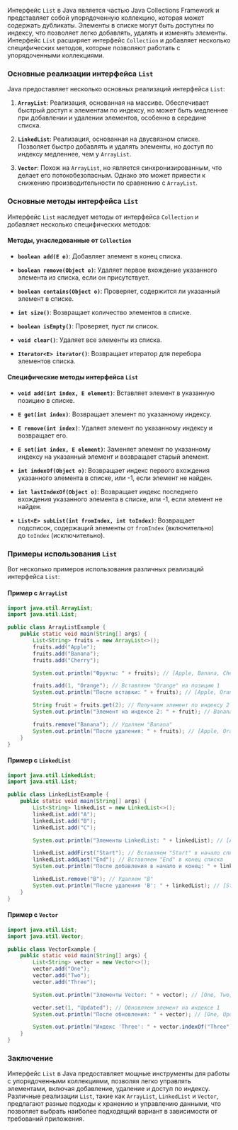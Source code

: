 Интерфейс `List` в Java является частью Java Collections Framework и представляет собой упорядоченную коллекцию, которая может содержать дубликаты. Элементы в списке могут быть доступны по индексу, что позволяет легко добавлять, удалять и изменять элементы. Интерфейс `List` расширяет интерфейс `Collection` и добавляет несколько специфических методов, которые позволяют работать с упорядоченными коллекциями.

### Основные реализации интерфейса `List`

Java предоставляет несколько основных реализаций интерфейса `List`:

1. **`ArrayList`**: Реализация, основанная на массиве. Обеспечивает быстрый доступ к элементам по индексу, но может быть медленнее при добавлении и удалении элементов, особенно в середине списка.
    
2. **`LinkedList`**: Реализация, основанная на двусвязном списке. Позволяет быстро добавлять и удалять элементы, но доступ по индексу медленнее, чем у `ArrayList`.
    
3. **`Vector`**: Похож на `ArrayList`, но является синхронизированным, что делает его потокобезопасным. Однако это может привести к снижению производительности по сравнению с `ArrayList`.
    

### Основные методы интерфейса `List`

Интерфейс `List` наследует методы от интерфейса `Collection` и добавляет несколько специфических методов:

#### Методы, унаследованные от `Collection`

- **`boolean add(E e)`**: Добавляет элемент в конец списка.
    
- **`boolean remove(Object o)`**: Удаляет первое вхождение указанного элемента из списка, если он присутствует.
    
- **`boolean contains(Object o)`**: Проверяет, содержится ли указанный элемент в списке.
    
- **`int size()`**: Возвращает количество элементов в списке.
    
- **`boolean isEmpty()`**: Проверяет, пуст ли список.
    
- **`void clear()`**: Удаляет все элементы из списка.
    
- **`Iterator<E> iterator()`**: Возвращает итератор для перебора элементов списка.
    

#### Специфические методы интерфейса `List`

- **`void add(int index, E element)`**: Вставляет элемент в указанную позицию в списке.
    
- **`E get(int index)`**: Возвращает элемент по указанному индексу.
    
- **`E remove(int index)`**: Удаляет элемент по указанному индексу и возвращает его.
    
- **`E set(int index, E element)`**: Заменяет элемент по указанному индексу на указанный элемент и возвращает старый элемент.
    
- **`int indexOf(Object o)`**: Возвращает индекс первого вхождения указанного элемента в списке, или -1, если элемент не найден.
    
- **`int lastIndexOf(Object o)`**: Возвращает индекс последнего вхождения указанного элемента в списке, или -1, если элемент не найден.
    
- **`List<E> subList(int fromIndex, int toIndex)`**: Возвращает подсписок, содержащий элементы от `fromIndex` (включительно) до `toIndex` (исключительно).
    

### Примеры использования `List`

Вот несколько примеров использования различных реализаций интерфейса `List`:

#### Пример с `ArrayList`

```java
import java.util.ArrayList;
import java.util.List;

public class ArrayListExample {
    public static void main(String[] args) {
        List<String> fruits = new ArrayList<>();
        fruits.add("Apple");
        fruits.add("Banana");
        fruits.add("Cherry");

        System.out.println("Фрукты: " + fruits); // [Apple, Banana, Cherry]

        fruits.add(1, "Orange"); // Вставляем "Orange" на позицию 1
        System.out.println("После вставки: " + fruits); // [Apple, Orange, Banana, Cherry]

        String fruit = fruits.get(2); // Получаем элемент по индексу 2
        System.out.println("Элемент на индексе 2: " + fruit); // Banana

        fruits.remove("Banana"); // Удаляем "Banana"
        System.out.println("После удаления: " + fruits); // [Apple, Orange, Cherry]
    }
}
```

#### Пример с `LinkedList`

```java
import java.util.LinkedList;
import java.util.List;

public class LinkedListExample {
    public static void main(String[] args) {
        List<String> linkedList = new LinkedList<>();
        linkedList.add("A");
        linkedList.add("B");
        linkedList.add("C");

        System.out.println("Элементы LinkedList: " + linkedList); // [A, B, C]

        linkedList.addFirst("Start"); // Вставляем "Start" в начало списка
        linkedList.addLast("End"); // Вставляем "End" в конец списка
        System.out.println("После добавления в начало и конец: " + linkedList); // [Start, A, B, C, End]

        linkedList.remove("B"); // Удаляем "B"
        System.out.println("После удаления 'B': " + linkedList); // [Start, A, C, End]
    }
}
```

#### Пример с `Vector`

```java
import java.util.List;
import java.util.Vector;

public class VectorExample {
    public static void main(String[] args) {
        List<String> vector = new Vector<>();
        vector.add("One");
        vector.add("Two");
        vector.add("Three");

        System.out.println("Элементы Vector: " + vector); // [One, Two, Three]

        vector.set(1, "Updated"); // Обновляем элемент на индексе 1
        System.out.println("После обновления: " + vector); // [One, Updated, Three]

        System.out.println("Индекс 'Three': " + vector.indexOf("Three")); // 2
    }
}
```

### Заключение

Интерфейс `List` в Java предоставляет мощные инструменты для работы с упорядоченными коллекциями, позволяя легко управлять элементами, включая добавление, удаление и доступ по индексу. Различные реализации `List`, такие как `ArrayList`, `LinkedList` и `Vector`, предлагают разные подходы к хранению и управлению данными, что позволяет выбрать наиболее подходящий вариант в зависимости от требований приложения.